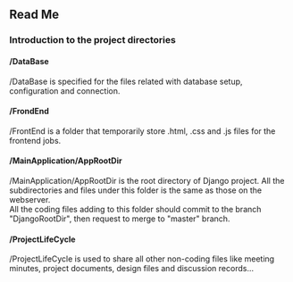 ## Read Me ##

### Introduction to the project directories ###

#### /DataBase ####
/DataBase is specified for the files related with database setup, configuration and connection.  

#### /FrondEnd ####
/FrontEnd is a folder that temporarily store .html, .css and .js files for the frontend jobs.  

#### /MainApplication/AppRootDir ####
/MainApplication/AppRootDir is the root directory of Django project. All the subdirectories and files under this folder is the same as those on the webserver.  
All the coding files adding to this folder should commit to the branch "DjangoRootDir", then request to merge to "master" branch.  

#### /ProjectLifeCycle ####
/ProjectLifeCycle is used to share all other non-coding files like meeting minutes, project documents, design files and discussion records...  
